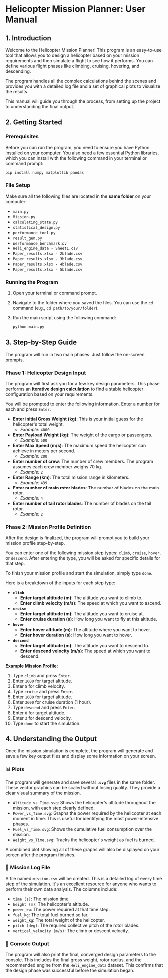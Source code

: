 # Helicopter Mission Planner: User Manual

## 1\. Introduction

Welcome to the Helicopter Mission Planner\! This program is an easy-to-use tool that allows you to design a helicopter based on your mission requirements and then simulate a flight to see how it performs. You can define various flight phases like climbing, cruising, hovering, and descending.

The program handles all the complex calculations behind the scenes and provides you with a detailed log file and a set of graphical plots to visualize the results.

This manual will guide you through the process, from setting up the project to understanding the final output.

## 2\. Getting Started

### Prerequisites

Before you can run the program, you need to ensure you have Python installed on your computer. You also need a few essential Python libraries, which you can install with the following command in your terminal or command prompt:

```bash
pip install numpy matplotlib pandas
```

### File Setup

Make sure all the following files are located in the **same folder** on your computer:

  * `main.py`
  * `Mission.py`
  * `calculating_state.py`
  * `statistical_design.py`
  * `performance_tool.py`
  * `result_gen.py`
  * `performance_benchmark.py`
  * `Heli_engine_data - Sheet1.csv`
  * `Paper_results.xlsx - 2blade.csv`
  * `Paper_results.xlsx - 3blade.csv`
  * `Paper_results.xlsx - 4blade.csv`
  * `Paper_results.xlsx - 5blade.csv`

### Running the Program

1.  Open your terminal or command prompt.

2.  Navigate to the folder where you saved the files. You can use the `cd` command (e.g., `cd path/to/your/folder`).

3.  Run the main script using the following command:

    ```bash
    python main.py
    ```

## 3\. Step-by-Step Guide

The program will run in two main phases. Just follow the on-screen prompts.

### Phase 1: Helicopter Design Input

The program will first ask you for a few key design parameters. This phase performs an **iterative design calculation** to find a stable helicopter configuration based on your requirements.

You will be prompted to enter the following information. Enter a number for each and press `Enter`.

  * **Enter initial Gross Weight (kg)**: This is your initial guess for the helicopter's total weight.
      * *Example:* `4000`
  * **Enter Payload Weight (kg)**: The weight of the cargo or passengers.
      * *Example:* `500`
  * **Enter Max Speed (m/s)**: The maximum speed the helicopter can achieve in meters per second.
      * *Example:* `200`
  * **Enter number of crew**: The number of crew members. The program assumes each crew member weighs 70 kg.
      * *Example:* `2`
  * **Enter Range (km)**: The total mission range in kilometers.
      * *Example:* `439`
  * **Enter number of main rotor blades**: The number of blades on the main rotor.
      * *Example:* `4`
  * **Enter number of tail rotor blades**: The number of blades on the tail rotor.
      * *Example:* `2`

### Phase 2: Mission Profile Definition

After the design is finalized, the program will prompt you to build your mission profile step-by-step.

You can enter one of the following mission step types: `climb`, `cruise`, `hover`, or `descend`. After entering the type, you will be asked for specific details for that step.

To finish your mission profile and start the simulation, simply type `done`.

Here is a breakdown of the inputs for each step type:

  * **`climb`**
      * **Enter target altitude (m)**: The altitude you want to climb to.
      * **Enter climb velocity (m/s)**: The speed at which you want to ascend.
  * **`cruise`**
      * **Enter target altitude (m)**: The altitude you want to cruise at.
      * **Enter cruise duration (s)**: How long you want to fly at this altitude.
  * **`hover`**
      * **Enter hover altitude (m)**: The altitude where you want to hover.
      * **Enter hover duration (s)**: How long you want to hover.
  * **`descend`**
      * **Enter target altitude (m)**: The altitude you want to descend to.
      * **Enter descend velocity (m/s)**: The speed at which you want to descend.

**Example Mission Profile:**

1.  Type `climb` and press `Enter`.
2.  Enter `1000` for target altitude.
3.  Enter `5` for climb velocity.
4.  Type `cruise` and press `Enter`.
5.  Enter `1000` for target altitude.
6.  Enter `3600` for cruise duration (1 hour).
7.  Type `descend` and press `Enter`.
8.  Enter `0` for target altitude.
9.  Enter `3` for descend velocity.
10. Type `done` to start the simulation.

## 4\. Understanding the Output

Once the mission simulation is complete, the program will generate and save a few key output files and display some information on your screen.

### 📊 Plots

The program will generate and save several **`.svg`** files in the same folder. These vector graphics can be scaled without losing quality. They provide a clear visual summary of the mission.

  * `Altitude_vs_Time.svg`: Shows the helicopter's altitude throughout the mission, with each step clearly defined.
  * `Power_vs_Time.svg`: Graphs the power required by the helicopter at each moment in time. This is useful for identifying the most power-intensive phases.
  * `Fuel_vs_Time.svg`: Shows the cumulative fuel consumption over the mission.
  * `Weight_vs_Time.svg`: Tracks the helicopter's weight as fuel is burned.

A combined plot showing all of these graphs will also be displayed on your screen after the program finishes.

### 📄 Mission Log File

A file named `mission.csv` will be created. This is a detailed log of every time step of the simulation. It's an excellent resource for anyone who wants to perform their own data analysis. The columns include:

  * `time (s)`: The mission time.
  * `height (m)`: The helicopter's altitude.
  * `power_kw`: The power required at that time step.
  * `fuel_kg`: The total fuel burned so far.
  * `weight_kg`: The total weight of the helicopter.
  * `pitch (deg)`: The required collective pitch of the rotor blades.
  * `vertical_velocity (m/s)`: The climb or descent velocity.

### 📝 Console Output

The program will also print the final, converged design parameters to the console. This includes the final gross weight, rotor radius, and the recommended engine from the `Heli_engine_data` dataset. This confirms that the design phase was successful before the simulation began.
